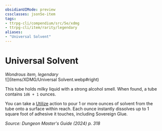 ```yaml
---
obsidianUIMode: preview
cssclasses: json5e-item
tags:
- ttrpg-cli/compendium/src/5e/xdmg
- ttrpg-cli/item/rarity/legendary
aliases: 
- "Universal Solvent"
---
```

# Universal Solvent
*Wondrous item, legendary*  
![](items/XDMG/Universal Solvent.webp#right)  


This tube holds milky liquid with a strong alcohol smell. When found, a tube contains `1d6 + 1` ounces.

You can take a [Utilize](actions.md#Utilize) action to pour 1 or more ounces of solvent from the tube onto a surface within reach. Each ounce instantly dissolves up to 1 square foot of adhesive it touches, including Sovereign Glue.

*Source: Dungeon Master's Guide (2024) p. 318*